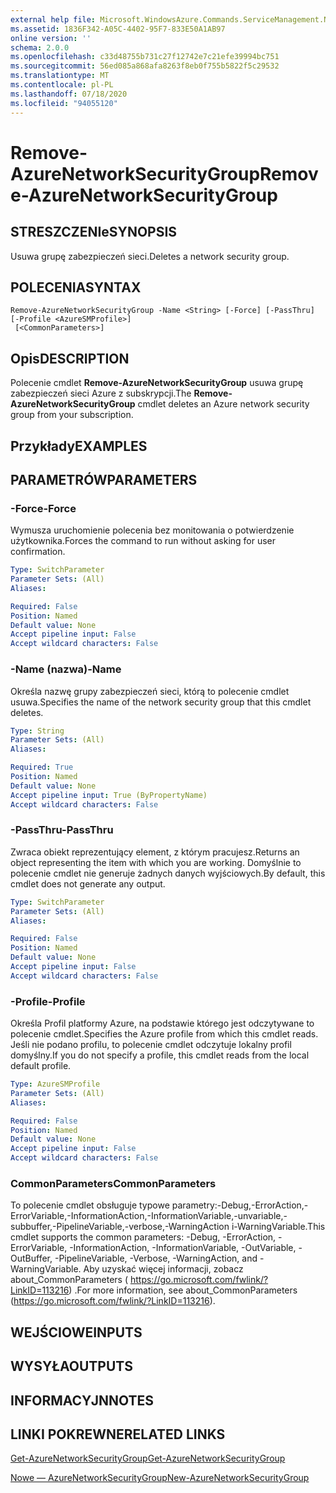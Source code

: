 ```yaml
---
external help file: Microsoft.WindowsAzure.Commands.ServiceManagement.Network.dll-Help.xml
ms.assetid: 1836F342-A05C-4402-95F7-833E50A1AB97
online version: ''
schema: 2.0.0
ms.openlocfilehash: c33d48755b731c27f12742e7c21efe39994bc751
ms.sourcegitcommit: 56ed085a868afa8263f8eb0f755b5822f5c29532
ms.translationtype: MT
ms.contentlocale: pl-PL
ms.lasthandoff: 07/18/2020
ms.locfileid: "94055120"
---
```

# <span data-ttu-id="b165c-101">Remove-AzureNetworkSecurityGroup</span><span class="sxs-lookup"><span data-stu-id="b165c-101">Remove-AzureNetworkSecurityGroup</span></span>

## <span data-ttu-id="b165c-102">STRESZCZENIe</span><span class="sxs-lookup"><span data-stu-id="b165c-102">SYNOPSIS</span></span>
<span data-ttu-id="b165c-103">Usuwa grupę zabezpieczeń sieci.</span><span class="sxs-lookup"><span data-stu-id="b165c-103">Deletes a network security group.</span></span>

## <span data-ttu-id="b165c-104">POLECENIA</span><span class="sxs-lookup"><span data-stu-id="b165c-104">SYNTAX</span></span>

```
Remove-AzureNetworkSecurityGroup -Name <String> [-Force] [-PassThru] [-Profile <AzureSMProfile>]
 [<CommonParameters>]
```

## <span data-ttu-id="b165c-105">Opis</span><span class="sxs-lookup"><span data-stu-id="b165c-105">DESCRIPTION</span></span>
<span data-ttu-id="b165c-106">Polecenie cmdlet **Remove-AzureNetworkSecurityGroup** usuwa grupę zabezpieczeń sieci Azure z subskrypcji.</span><span class="sxs-lookup"><span data-stu-id="b165c-106">The **Remove-AzureNetworkSecurityGroup** cmdlet deletes an Azure network security group from your subscription.</span></span>

## <span data-ttu-id="b165c-107">Przykłady</span><span class="sxs-lookup"><span data-stu-id="b165c-107">EXAMPLES</span></span>

## <span data-ttu-id="b165c-108">PARAMETRÓW</span><span class="sxs-lookup"><span data-stu-id="b165c-108">PARAMETERS</span></span>

### <span data-ttu-id="b165c-109">-Force</span><span class="sxs-lookup"><span data-stu-id="b165c-109">-Force</span></span>
<span data-ttu-id="b165c-110">Wymusza uruchomienie polecenia bez monitowania o potwierdzenie użytkownika.</span><span class="sxs-lookup"><span data-stu-id="b165c-110">Forces the command to run without asking for user confirmation.</span></span>

```yaml
Type: SwitchParameter
Parameter Sets: (All)
Aliases: 

Required: False
Position: Named
Default value: None
Accept pipeline input: False
Accept wildcard characters: False
```

### <span data-ttu-id="b165c-111">-Name (nazwa)</span><span class="sxs-lookup"><span data-stu-id="b165c-111">-Name</span></span>
<span data-ttu-id="b165c-112">Określa nazwę grupy zabezpieczeń sieci, którą to polecenie cmdlet usuwa.</span><span class="sxs-lookup"><span data-stu-id="b165c-112">Specifies the name of the network security group that this cmdlet deletes.</span></span>

```yaml
Type: String
Parameter Sets: (All)
Aliases: 

Required: True
Position: Named
Default value: None
Accept pipeline input: True (ByPropertyName)
Accept wildcard characters: False
```

### <span data-ttu-id="b165c-113">-PassThru</span><span class="sxs-lookup"><span data-stu-id="b165c-113">-PassThru</span></span>
<span data-ttu-id="b165c-114">Zwraca obiekt reprezentujący element, z którym pracujesz.</span><span class="sxs-lookup"><span data-stu-id="b165c-114">Returns an object representing the item with which you are working.</span></span> <span data-ttu-id="b165c-115">Domyślnie to polecenie cmdlet nie generuje żadnych danych wyjściowych.</span><span class="sxs-lookup"><span data-stu-id="b165c-115">By default, this cmdlet does not generate any output.</span></span>

```yaml
Type: SwitchParameter
Parameter Sets: (All)
Aliases: 

Required: False
Position: Named
Default value: None
Accept pipeline input: False
Accept wildcard characters: False
```

### <span data-ttu-id="b165c-116">-Profile</span><span class="sxs-lookup"><span data-stu-id="b165c-116">-Profile</span></span>
<span data-ttu-id="b165c-117">Określa Profil platformy Azure, na podstawie którego jest odczytywane to polecenie cmdlet.</span><span class="sxs-lookup"><span data-stu-id="b165c-117">Specifies the Azure profile from which this cmdlet reads.</span></span> <span data-ttu-id="b165c-118">Jeśli nie podano profilu, to polecenie cmdlet odczytuje lokalny profil domyślny.</span><span class="sxs-lookup"><span data-stu-id="b165c-118">If you do not specify a profile, this cmdlet reads from the local default profile.</span></span>

```yaml
Type: AzureSMProfile
Parameter Sets: (All)
Aliases: 

Required: False
Position: Named
Default value: None
Accept pipeline input: False
Accept wildcard characters: False
```

### <span data-ttu-id="b165c-119">CommonParameters</span><span class="sxs-lookup"><span data-stu-id="b165c-119">CommonParameters</span></span>
<span data-ttu-id="b165c-120">To polecenie cmdlet obsługuje typowe parametry:-Debug,-ErrorAction,-ErrorVariable,-InformationAction,-InformationVariable,-unvariable,-subbuffer,-PipelineVariable,-verbose,-WarningAction i-WarningVariable.</span><span class="sxs-lookup"><span data-stu-id="b165c-120">This cmdlet supports the common parameters: -Debug, -ErrorAction, -ErrorVariable, -InformationAction, -InformationVariable, -OutVariable, -OutBuffer, -PipelineVariable, -Verbose, -WarningAction, and -WarningVariable.</span></span> <span data-ttu-id="b165c-121">Aby uzyskać więcej informacji, zobacz about_CommonParameters ( https://go.microsoft.com/fwlink/?LinkID=113216) .</span><span class="sxs-lookup"><span data-stu-id="b165c-121">For more information, see about_CommonParameters (https://go.microsoft.com/fwlink/?LinkID=113216).</span></span>

## <span data-ttu-id="b165c-122">WEJŚCIOWE</span><span class="sxs-lookup"><span data-stu-id="b165c-122">INPUTS</span></span>

## <span data-ttu-id="b165c-123">WYSYŁA</span><span class="sxs-lookup"><span data-stu-id="b165c-123">OUTPUTS</span></span>

## <span data-ttu-id="b165c-124">INFORMACYJN</span><span class="sxs-lookup"><span data-stu-id="b165c-124">NOTES</span></span>

## <span data-ttu-id="b165c-125">LINKI POKREWNE</span><span class="sxs-lookup"><span data-stu-id="b165c-125">RELATED LINKS</span></span>

[<span data-ttu-id="b165c-126">Get-AzureNetworkSecurityGroup</span><span class="sxs-lookup"><span data-stu-id="b165c-126">Get-AzureNetworkSecurityGroup</span></span>](./Get-AzureNetworkSecurityGroup.md)

[<span data-ttu-id="b165c-127">Nowe — AzureNetworkSecurityGroup</span><span class="sxs-lookup"><span data-stu-id="b165c-127">New-AzureNetworkSecurityGroup</span></span>](./New-AzureNetworkSecurityGroup.md)



